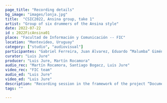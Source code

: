 ```yaml
---
page_title: "Recording details"
bg_image: "images/lonja.jpg"
title:  "CSIC2022, Ansina group, take 1"  
artist: "Group of six drummers of the Ansina style"  
date: 2022-07-22
id : 2022FicAnsina01
place: "Facultad de Información y Comunicación -- FIC"  
location: "Montevideo, Uruguay"  
category: ["studio", "audiovisual"]
participantes: "Gabriel Ferreira, Juan Álvarez, Eduardo “Malumba” Giménez, Julio Magariños, Juan ``Juancho'' Quintana, Alfredo ``Tarta'' Ferreira"  
curator: "Luis Jure"  
producer: "Luis Jure, Martín Rocamora"  
audio_rec: "Martín Rocamora, Santiago Bogacz, Luis Jure"  
video_rec: "FIC team"  
audio_ed: "Luis Jure"  
video_ed: "Luis Jure"  
description: "Recording session in the framework of the project “Documentation and analysis of Uruguayan candombe drumming” funded by CSIC, the research agency of the University. The session was conducted in collaboration with FIC."  
tags: ""  

---
```

